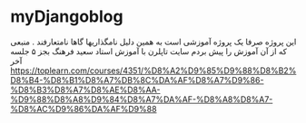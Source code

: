   # myDjangoblog
این پروژه صرفا یک پروژه آموزشی است به همین دلیل نامگذاریها گاها نامتعارفند
. منبعی که از آن آموزش را پیش بردم سایت تاپلرن با آموزش استاد سعید فرهنگ بجز ۵ جلسه آخر
https://toplearn.com/courses/4351/%D8%A2%D9%85%D9%88%D8%B2%D8%B4-%D8%B1%D8%A7%DB%8C%DA%AF%D8%A7%D9%86-%D8%B3%D8%A7%D8%AE%D8%AA-%D9%88%D8%A8%D9%84%D8%A7%DA%AF-%D8%A8%D8%A7-%D8%AC%D9%86%DA%AF%D9%88

